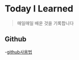 # Today I Learned
>매일매일 배운 것을 기록합니다

## Github
 -[github사용법](https://github.com/rick42600/TIL/blob/main/GitHub%EC%82%AC%EC%9A%A9%EB%B2%95/Github)
 
 
 
 
